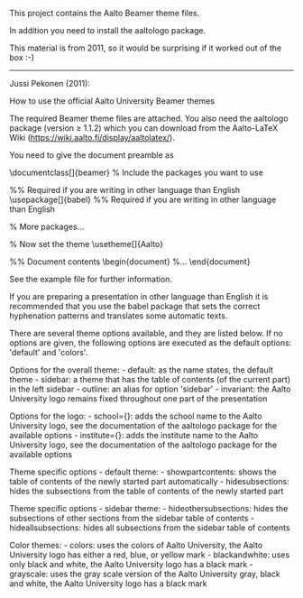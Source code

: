 This project contains the Aalto Beamer theme files. 

In addition you need to install the aaltologo package.

This material is from 2011, so it would be surprising if it worked
out of the box :-)

---

Jussi Pekonen (2011):

How to use the official Aalto University Beamer themes

The required Beamer theme files are attached. You also need the
aaltologo package (version ≥ 1.1.2) which you can download from
the Aalto-LaTeX Wiki
(https://wiki.aalto.fi/display/aaltolatex/).

You need to give the document preamble as

\documentclass[<class options>]{beamer} % Include the packages
you want to use

%% Required if you are writing in other language than English 
\usepackage[<language option>]{babel} %% Required if you are
writing in other language than English

% More packages...

% Now set the theme \usetheme[<theme options>]{Aalto}

%% Document contents \begin{document} %... \end{document}

See the example file for further information.

If you are preparing a presentation in other language than
English it is recommended that you use the babel package that
sets the correct hyphenation patterns and translates some
automatic texts.

There are several theme options available, and they are listed
below. If no options are given, the following options are
executed as the default options: 'default' and 'colors'.

Options for the overall theme: - default: as the name states, the
default theme - sidebar: a theme that has the table of contents
(of the current part) in the left sidebar - outline: an alias for
option 'sidebar' - invariant: the Aalto University logo remains
fixed throughout one part of the presentation

Options for the logo: - school={<SCHOOL NAME>}: adds the school
name to the Aalto University logo, see the documentation of the
aaltologo package for the available options -
institute={<INSTITUTE NAME>}: adds the institute name to the
Aalto University logo, see the documentation of the aaltologo
package for the available options

Theme specific options - default theme: - showpartcontents: shows
the table of contents of the newly started part automatically -
hidesubsections: hides the subsections from the table of contents
of the newly started part

Theme specific options - sidebar theme: - hideothersubsections:
hides the subsections of other sections from the sidebar table of
contents - hideallsubsections: hides all subsections from the
sidebar table of contents

Color themes: - colors: uses the colors of Aalto University, the
Aalto University logo has either a red, blue, or yellow mark -
blackandwhite: uses only black and white, the Aalto University
logo has a black mark - grayscale: uses the gray scale version of
the Aalto University gray, black and white, the Aalto University
logo has a black mark
